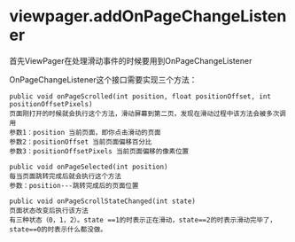# viewpager.addOnPageChangeListener

首先ViewPager在处理滑动事件的时候要用到OnPageChangeListener

OnPageChangeListener这个接口需要实现三个方法：

```
public void onPageScrolled(int position, float positionOffset, int positionOffsetPixels)
页面刚打开的时候就会执行这个方法，滑动屏幕到第二页，发现在滑动过程中该方法会被多次调用
参数1：position 当前页面，即你点击滑动的页面
参数2：positionOffset 当前页面偏移百分比
参数3：positionOffsetPixels 当前页面偏移的像素位置
```

```
public void onPageSelected(int position)
每当页面跳转完成后就会执行这个方法
参数：position---跳转完成后的页面位置
```

```
public void onPageScrollStateChanged(int state)
页面状态改变后执行该方法
有三种状态（0，1，2）。state ==1的时表示正在滑动，state==2的时表示滑动完毕了，state==0的时表示什么都没做。
```

